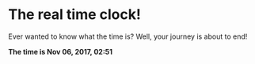 # The real time clock!

Ever wanted to know what the time is? Well, your journey is about to end!

**The time is Nov 06, 2017, 02:51**